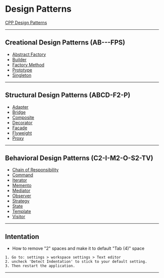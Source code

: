 # Design Patterns

[CPP Design Patterns]()

***

## Creational Design Patterns (AB---FPS)

* [Abstract Factory](https://github.com/muarshad01/CPP_Design_Patterns/tree/main/Creational_Patterns/abstract_factory)
* [Builder](https://github.com/muarshad01/CPP_Design_Patterns/tree/main/Creational_Patterns/builder)
* [Factory Method](https://github.com/muarshad01/CPP_Design_Patterns/tree/main/Creational_Patterns/factory_method)
* [Prototype](https://github.com/muarshad01/CPP_Design_Patterns/tree/main/Creational_Patterns/prototype)
* [Singleton](https://github.com/muarshad01/CPP_Design_Patterns/tree/main/Creational_Patterns/singleton)

***

## Structural Design Patterns (ABCD-F2-P)

* [Adapter](https://github.com/muarshad01/CPP_Design_Patterns/tree/main/Structural_Patterns/adapter)
* [Bridge](https://github.com/muarshad01/CPP_Design_Patterns/tree/main/Structural_Patterns/bridge)
* [Composite](https://github.com/muarshad01/CPP_Design_Patterns/tree/main/Structural_Patterns/composite)
* [Decorator](https://github.com/muarshad01/CPP_Design_Patterns/tree/main/Structural_Patterns/decorator)
* [Facade](https://github.com/muarshad01/CPP_Design_Patterns/tree/main/Structural_Patterns/facade)
* [Flyweight](https://github.com/muarshad01/CPP_Design_Patterns/tree/main/Structural_Patterns/flyweight)
* [Proxy](https://github.com/muarshad01/CPP_Design_Patterns/tree/main/Structural_Patterns/proxy)

***

## Behavioral Design Patterns (C2-I-M2-O-S2-TV)

* [Chain of Responsibility](https://github.com/muarshad01/CPP_Design_Patterns/tree/main/Behavioral_Patterns/chain_of_responsibility)
* [Command](https://github.com/muarshad01/CPP_Design_Patterns/tree/main/Behavioral_Patterns/command)
* [Iterator](https://github.com/muarshad01/CPP_Design_Patterns/tree/main/Behavioral_Patterns/iterator)
* [Memento](https://github.com/muarshad01/CPP_Design_Patterns/tree/main/Behavioral_Patterns/memento)
* [Mediator](https://github.com/muarshad01/CPP_Design_Patterns/tree/main/Behavioral_Patterns/mediator)
* [Observer](https://github.com/muarshad01/CPP_Design_Patterns/tree/main/Behavioral_Patterns/observer)
* [Strategy](https://github.com/muarshad01/CPP_Design_Patterns/tree/main/Behavioral_Patterns/strategy)
* [State](https://github.com/muarshad01/CPP_Design_Patterns/tree/main/Behavioral_Patterns/state)
* [Template](https://github.com/muarshad01/CPP_Design_Patterns/tree/main/Behavioral_Patterns/template_method)
* [Visitor](https://github.com/muarshad01/CPP_Design_Patterns/tree/main/Behavioral_Patterns/visitor)

***

## Intentation

* How to remove "2" spaces and make it to default "Tab (4)" space
```
1. Go to: settings > workspace settings > Text editor
2. uncheck 'Detect Indentation' to stick to your default setting.
3. Then restart the application.
```
***
